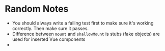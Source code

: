 # Random Notes

- You should always write a failing test first to make sure it's working correctly. Then make sure it passes.
- Difference between `mount` and `shallowMount` is stubs (fake objects) are used for inserted Vue components
- 